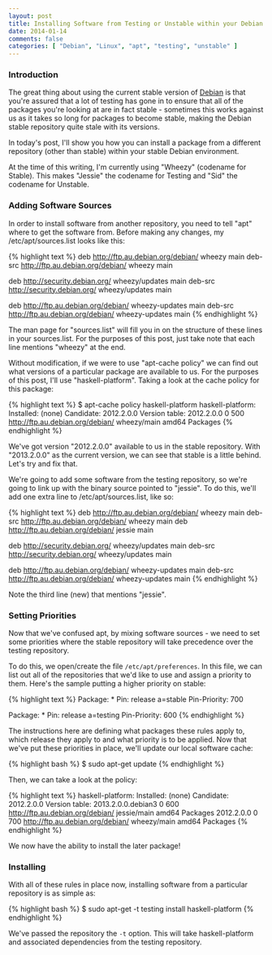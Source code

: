 ```yaml
---
layout: post
title: Installing Software from Testing or Unstable within your Debian Stable Environment
date: 2014-01-14
comments: false
categories: [ "Debian", "Linux", "apt", "testing", "unstable" ]
---
```


### Introduction

The great thing about using the current stable version of [Debian](www.debian.org) is that you're assured that a lot of testing has gone in to ensure that all of the packages you're looking at are in fact stable - sometimes this works against us as it takes so long for packages to become stable, making the Debian stable repository quite stale with its versions.

In today's post, I'll show you how you can install a package from a different repository (other than stable) within your stable Debian environment.

At the time of this writing, I'm currently using "Wheezy" (codename for Stable). This makes "Jessie" the codename for Testing and "Sid" the codename for Unstable.

### Adding Software Sources

In order to install software from another repository, you need to tell "apt" where to get the software from. Before making any changes, my /etc/apt/sources.list looks like this:

{% highlight text %}
deb http://ftp.au.debian.org/debian/ wheezy main
deb-src http://ftp.au.debian.org/debian/ wheezy main

deb http://security.debian.org/ wheezy/updates main
deb-src http://security.debian.org/ wheezy/updates main

deb http://ftp.au.debian.org/debian/ wheezy-updates main
deb-src http://ftp.au.debian.org/debian/ wheezy-updates main
{% endhighlight %}

The man page for "sources.list" will fill you in on the structure of these lines in your sources.list. For the purposes of this post, just take note that each line mentions "wheezy" at the end.

Without modification, if we were to use "apt-cache policy" we can find out what versions of a particular package are available to us. For the purposes of this post, I'll use "haskell-platform". Taking a look at the cache policy for this package:

{% highlight text %}
$ apt-cache policy haskell-platform
haskell-platform:
  Installed: (none)
  Candidate: 2012.2.0.0
  Version table:
     2012.2.0.0 0
        500 http://ftp.au.debian.org/debian/ wheezy/main amd64 Packages
{% endhighlight %}

We've got version "2012.2.0.0" available to us in the stable repository. With "2013.2.0.0" as the current version, we can see that stable is a little behind. Let's try and fix that.

We're going to add some software from the testing repository, so we're going to link up with the binary source pointed to "jessie". To do this, we'll add one extra line to /etc/apt/sources.list, like so:

{% highlight text %}
deb http://ftp.au.debian.org/debian/ wheezy main
deb-src http://ftp.au.debian.org/debian/ wheezy main
deb http://ftp.au.debian.org/debian/ jessie main

deb http://security.debian.org/ wheezy/updates main
deb-src http://security.debian.org/ wheezy/updates main

deb http://ftp.au.debian.org/debian/ wheezy-updates main
deb-src http://ftp.au.debian.org/debian/ wheezy-updates main
{% endhighlight %}

Note the third line (new) that mentions "jessie".

### Setting Priorities

Now that we've confused apt, by mixing software sources - we need to set some priorities where the stable repository will take precedence over the testing repository.

To do this, we open/create the file `/etc/apt/preferences`. In this file, we can list out all of the repositories that we'd like to use and assign a priority to them. Here's the sample putting a higher priority on stable:

{% highlight text %}
Package: *
Pin: release a=stable
Pin-Priority: 700

Package: *
Pin: release a=testing
Pin-Priority: 600
{% endhighlight %}

The instructions here are defining what packages these rules apply to, which release they apply to and what priority is to be applied. Now that we've put these priorities in place, we'll update our local software cache:

{% highlight bash %}
$ sudo apt-get update
{% endhighlight %}

Then, we can take a look at the policy:

{% highlight text %}
haskell-platform:
  Installed: (none)
  Candidate: 2012.2.0.0
  Version table:
     2013.2.0.0.debian3 0
        600 http://ftp.au.debian.org/debian/ jessie/main amd64 Packages
     2012.2.0.0 0
        700 http://ftp.au.debian.org/debian/ wheezy/main amd64 Packages
{% endhighlight %}


We now have the ability to install the later package!

### Installing

With all of these rules in place now, installing software from a particular repository is as simple as:

{% highlight bash %}
$ sudo apt-get -t testing install haskell-platform
{% endhighlight %}

We've passed the repository the `-t` option. This will take haskell-platform and associated dependencies from the testing repository.
